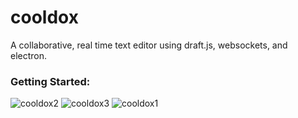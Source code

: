 # cooldox
A collaborative, real time text editor using draft.js, websockets, and electron. 

### Getting Started:



![cooldox2](https://user-images.githubusercontent.com/48307028/63107693-6a697e00-bf53-11e9-80b7-3684a6da5c13.JPG)
![cooldox3](https://user-images.githubusercontent.com/48307028/63107695-6a697e00-bf53-11e9-809c-1e502d3b51fe.JPG)
![cooldox1](https://user-images.githubusercontent.com/48307028/63107696-6b021480-bf53-11e9-82ff-cae2aef6c5b6.JPG)
